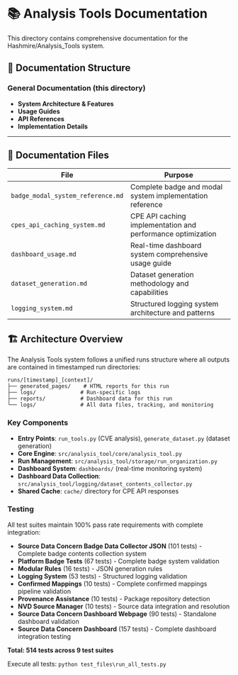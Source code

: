 # 📚 Analysis Tools Documentation

This directory contains comprehensive documentation for the Hashmire/Analysis_Tools system.

## 📁 Documentation Structure

### **General Documentation** (this directory)

- **System Architecture & Features**
- **Usage Guides**  
- **API References**
- **Implementation Details**

---

## 📄 Documentation Files

| File | Purpose |
|------|---------|
| `badge_modal_system_reference.md` | Complete badge and modal system implementation reference |
| `cpes_api_caching_system.md` | CPE API caching implementation and performance optimization |
| `dashboard_usage.md` | Real-time dashboard system comprehensive usage guide |
| `dataset_generation.md` | Dataset generation methodology and capabilities |
| `logging_system.md` | Structured logging system architecture and patterns |

## 🏗️ Architecture Overview

The Analysis Tools system follows a unified runs structure where all outputs are contained in timestamped run directories:

```text
runs/[timestamp]_[context]/
├── generated_pages/    # HTML reports for this run
├── logs/              # Run-specific logs  
├── reports/           # Dashboard data for this run
└── logs/              # All data files, tracking, and monitoring
```

### Key Components

- **Entry Points**: `run_tools.py` (CVE analysis), `generate_dataset.py` (dataset generation)
- **Core Engine**: `src/analysis_tool/core/analysis_tool.py`
- **Run Management**: `src/analysis_tool/storage/run_organization.py`
- **Dashboard System**: `dashboards/` (real-time monitoring system)
- **Dashboard Data Collection**: `src/analysis_tool/logging/dataset_contents_collector.py`
- **Shared Cache**: `cache/` directory for CPE API responses

### Testing

All test suites maintain 100% pass rate requirements with complete integration:

- **Source Data Concern Badge Data Collector JSON** (101 tests) - Complete badge contents collection system
- **Platform Badge Tests** (67 tests) - Complete badge system validation  
- **Modular Rules** (16 tests) - JSON generation rules
- **Logging System** (53 tests) - Structured logging validation
- **Confirmed Mappings** (10 tests) - Complete confirmed mappings pipeline validation
- **Provenance Assistance** (10 tests) - Package repository detection
- **NVD Source Manager** (10 tests) - Source data integration and resolution
- **Source Data Concern Dashboard Webpage** (90 tests) - Standalone dashboard validation
- **Source Data Concern Dashboard** (157 tests) - Complete dashboard integration testing

**Total: 514 tests across 9 test suites**

Execute all tests: `python test_files\run_all_tests.py`
